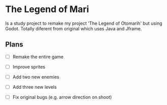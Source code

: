 # The Legend of Mari
Is a study project to remake my project 'The Legend of Otomarih' but using Godot. Totally diferent from original which uses Java and Jframe.

## Plans

- [ ] Remake the entire game
- [ ] Improve sprites
- [ ] Add two new enemies
- [ ] Add three new levels
- [ ] Fix original bugs (e.g. arrow direction on shoot)

